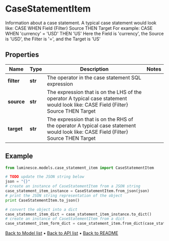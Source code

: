 # CaseStatementItem

Information about a case statement.  A typical case statement would look like:  CASE WHEN Field {Filter} Source THEN Target  For example: CASE WHEN 'currency' = 'USD' THEN 'US'  Here the Field is 'currency', the Source is 'USD', the Filter is '=', and the Target is 'US'

## Properties
Name | Type | Description | Notes
------------ | ------------- | ------------- | -------------
**filter** | **str** | The operator in the case statement SQL expression | 
**source** | **str** | The expression that is on the LHS of the operator  A typical case statement would look like:  CASE Field {Filter} Source THEN Target | 
**target** | **str** | The expression that is on the RHS of the operator  A typical case statement would look like:  CASE Field {Filter} Source THEN Target | 

## Example

```python
from luminesce.models.case_statement_item import CaseStatementItem

# TODO update the JSON string below
json = "{}"
# create an instance of CaseStatementItem from a JSON string
case_statement_item_instance = CaseStatementItem.from_json(json)
# print the JSON string representation of the object
print CaseStatementItem.to_json()

# convert the object into a dict
case_statement_item_dict = case_statement_item_instance.to_dict()
# create an instance of CaseStatementItem from a dict
case_statement_item_form_dict = case_statement_item.from_dict(case_statement_item_dict)
```
[Back to Model list](../README.md#documentation-for-models) &#8226; [Back to API list](../README.md#documentation-for-api-endpoints) &#8226; [Back to README](../README.md)


